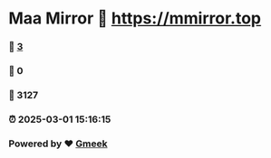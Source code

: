 # Maa Mirror :link: https://mmirror.top 
### :page_facing_up: [3](https://mmirror.top/tag.html) 
### :speech_balloon: 0 
### :hibiscus: 3127 
### :alarm_clock: 2025-03-01 15:16:15 
### Powered by :heart: [Gmeek](https://github.com/Meekdai/Gmeek)
